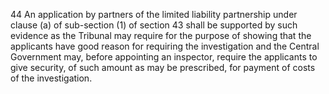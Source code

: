 44
An application by partners of the limited liability partnership under clause (a) of sub-section (1) of section 43 shall be supported by such evidence as the Tribunal may require for the purpose of showing that the applicants have good reason for requiring the investigation and the Central Government may, before appointing an inspector, require the applicants to give security, of such amount as may be prescribed, for payment of costs of the investigation.
